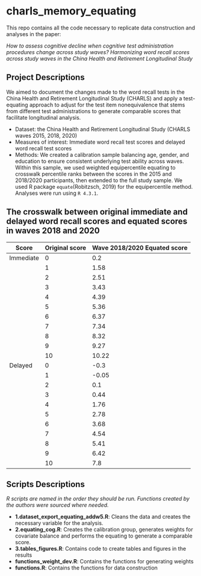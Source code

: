 # charls_memory_equating
This repo contains all the code necessary to replicate data construction and analyses in the paper: 

*How to assess cognitive decline when cognitive test administration procedures change across study waves? Harmonizing word recall scores across study waves in the China Health and Retirement Longitudinal Study*

## Project Descriptions
We aimed to document the changes made to the word recall tests in the China Health and Retirement Longitudinal Study (CHARLS) and apply a test-equating approach to adjust for the test item nonequivalence that stems from different test administrations to generate comparable scores that facilitate longitudinal analysis.

* Dataset: the China Health and Retirement Longitudinal Study (CHARLS waves 2015, 2018, 2020)
* Measures of interest: Immediate word recall test scores and delayed word recall test scores
* Methods: We created a calibration sample balancing age, gender, and education to ensure consistent underlying test ability across waves. Within this sample, we used weighted equipercentile equating to crosswalk percentile ranks between the scores in the 2015 and 2018/2020 participants, then extended to the full study sample. We used R package `equate`(Robitzsch, 2019) for the equipercentile method. Analyses were run using `R 4.3.1`.

## The crosswalk between original immediate and delayed word recall scores and equated scores in waves 2018 and 2020
|     Score        |     Original score    |     Wave 2018/2020 Equated score    |
|------------------|-----------------------|-------------------------------------|
|     Immediate    |     0                 |     0.2                             |
|                  |     1                 |     1.58                            |
|                  |     2                 |     2.51                            |
|                  |     3                 |     3.43                            |
|                  |     4                 |     4.39                            |
|                  |     5                 |     5.36                            |
|                  |     6                 |     6.37                            |
|                  |     7                 |     7.34                            |
|                  |     8                 |     8.32                            |
|                  |     9                 |     9.27                            |
|                  |     10                |     10.22                           |
|     Delayed      |     0                 |     -0.3                            |
|                  |     1                 |     -0.05                           |
|                  |     2                 |     0.1                             |
|                  |     3                 |     0.44                            |
|                  |     4                 |     1.76                            |
|                  |     5                 |     2.78                            |
|                  |     6                 |     3.68                            |
|                  |     7                 |     4.54                            |
|                  |     8                 |     5.41                            |
|                  |     9                 |     6.42                            |
|                  |     10                |     7.8                             |


## Scripts Descriptions
*R scripts are named in the order they should be run. Functions created by the authors were sourced where needed.*
* **1.dataset_export_equating_addw5.R**: Cleans the data and creates the necessary variable for the analysis.
* **2.equating_cog.R**: Creates the calibration group, generates weights for covariate balance and performs the equating to generate a comparable score.
* **3.tables_figures.R**: Contains code to create tables and figures in the results
* **functions_weight_dev.R**: Contains the functions for generating weights
* **functions.R**: Contains the functions for data construction

